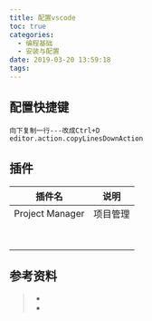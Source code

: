 ```yaml
---
title: 配置vscode
toc: true
categories:
  - 编程基础
  - 安装与配置
date: 2019-03-20 13:59:18
tags:
---
```








## 配置快捷键

```
向下复制一行---改成Ctrl+D
editor.action.copyLinesDownAction
```

## 插件

| 插件名          | 说明     |
| --------------- | -------- |
| Project Manager | 项目管理 |
|                 |          |
|                 |          |
|                 |          |
|                 |          |
|                 |          |
|                 |          |
|                 |          |
|                 |          |



## 参考资料
> - []()
> - []()
